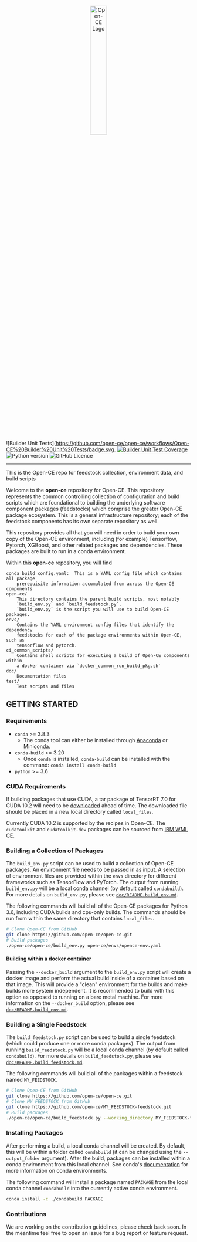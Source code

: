 <p align="center">
  <img src="https://avatars0.githubusercontent.com/u/68873540?s=400&u=a02dc4156e50cdffb23172aba7133e44381885d4&v=4" alt="Open-CE Logo" width="30%">
</p>

![Builder Unit Tests](https://github.com/open-ce/open-ce/workflows/Open-CE%20Builder%20Unit%20Tests/badge.svg.
[![Builder Unit Test Coverage](https://codecov.io/gh/open-ce/open-ce/branch/master/graph/badge.svg)](https://codecov.io/gh/open-ce/open-ce)
![Python version](https://img.shields.io/badge/python-3.6%20%7C%203.7%20%7C%203.8-blue.svg)
![GitHub Licence](https://img.shields.io/github/license/open-ce/open-ce.svg)

---

This is the Open-CE repo for feedstock collection, environment data, and build scripts

Welcome to the **open-ce** repository for Open-CE. This repository
represents the common controlling collection of configuration and
build scripts which are foundational to building the underlying
software component packages (feedstocks) which comprise the greater Open-CE
package ecosystem.  This is a general infrastructure repository; each of the
feedstock components has its own separate repository as well.

This repository provides all that you will need in order to build your own copy
of the Open-CE environment, including (for example) Tensorflow, Pytorch,
XGBoost, and other related packages and dependencies. These packages are built
to run in a conda environment.

Within this **open-ce** repository, you will find

```text
conda_build_config.yaml:  This is a YAML config file which contains all package
    prerequisite information accumulated from across the Open-CE components
open-ce/
    This directory contains the parent build scripts, most notably
    `build_env.py` and `build_feedstock.py`.
    `build_env.py` is the script you will use to build Open-CE packages.
envs/
    Contains the YAML environment config files that identify the dependency
    feedstocks for each of the package environments within Open-CE, such as
    tensorflow and pytorch.
ci_common_scripts/
    Contains shell scripts for executing a build of Open-CE components within
    a docker container via `docker_common_run_build_pkg.sh`
doc/
    Documentation files
test/
    Test scripts and files
```

## GETTING STARTED

### Requirements

* `conda` >= 3.8.3
  * The conda tool can either be installed through [Anaconda](https://www.anaconda.com/products/individual#Downloads) or [Miniconda](https://docs.conda.io/en/latest/miniconda.html).
* `conda-build` >= 3.20
  * Once `conda` is installed, `conda-build` can be installed with the command: `conda install conda-build`
* `python` >= 3.6

### CUDA Requirements

If building packages that use CUDA, a tar package of TensorRT 7.0 for CUDA 10.2 will need to be [downloaded](https://developer.nvidia.com/nvidia-tensorrt-7x-download) ahead of time. The downloaded file should be placed in a new local directory called `local_files`.

Currently CUDA 10.2 is supported by the recipes in Open-CE. The `cudatoolkit` and `cudatoolkit-dev` packages can be sourced from [IBM WML CE](https://public.dhe.ibm.com/ibmdl/export/pub/software/server/ibm-ai/conda/#/).

### Building a Collection of Packages

The `build_env.py` script can be used to build a collection of Open-CE packages. An environment file needs to be passed in as input. A selection of environment files are provided within the `envs` directory for different frameworks such as TensorFlow and PyTorch. The output from running `build_env.py` will be a local conda channel (by default called `condabuild`). For more details on `build_env.py`, please see [`doc/README.build_env.md`](doc/README.build_env.md).

The following commands will build all of the Open-CE packages for Python 3.6, including CUDA builds and cpu-only builds. The commands should be run from within the same directory that contains `local_files`.

```bash
# Clone Open-CE from GitHub
git clone https://github.com/open-ce/open-ce.git
# Build packages
./open-ce/open-ce/build_env.py open-ce/envs/opence-env.yaml
```

#### Building within a docker container

Passing the `--docker_build` argument to the `build_env.py` script will create a docker image and perform the actual build inside of a container based on that image. This will provide a "clean" environment for the builds and make builds more system independent. It is recommended to build with this option as opposed to running on a bare metal machine. For more information on the `--docker_build` option, please see [`doc/README.build_env.md`](doc/README.build_env.md).

### Building a Single Feedstock

The `build_feedstock.py` script can be used to build a single feedstock (which could produce one or more conda packages). The output from running `build_feedstock.py` will be a local conda channel (by default called `condabuild`). For more details on `build_feedstock.py`, please see [`doc/README.build_feedstock.md`](doc/README.build_feedstock.md).

The following commands will build all of the packages within a feedstock named `MY_FEEDSTOCK`.

```bash
# Clone Open-CE from GitHub
git clone https://github.com/open-ce/open-ce.git
# Clone MY_FEEDSTOCK from GitHub
git clone https://github.com/open-ce/MY_FEEDSTOCK-feedstock.git
# Build packages
./open-ce/open-ce/build_feedstock.py --working_directory MY_FEEDSTOCK-feedstock
```

### Installing Packages

After performing a build, a local conda channel will be created. By default, this will be within a folder called `condabuild` (it can be changed using the `--output_folder` argument). After the build, packages can be installed within a conda environment from this local channel. See conda's [documentation](https://docs.conda.io/projects/conda/en/latest/user-guide/index.html) for more information on conda environments.

The following command will install a package named `PACKAGE` from the local conda channel `condabuild` into the currently active conda environment.

```bash
conda install -c ./condabuild PACKAGE
```

### Contributions

We are working on the contribution guidelines, please check back soon. In the meantime feel free to open an issue for a bug report or feature request.
